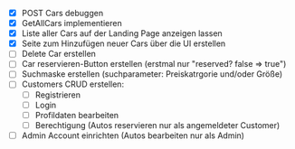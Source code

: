 
- [x] POST Cars debuggen
- [x] GetAllCars implementieren
- [x] Liste aller Cars auf der Landing Page anzeigen lassen
- [x] Seite zum Hinzufügen neuer Cars über die UI erstellen
- [ ] Delete Car erstellen
- [ ] Car reservieren-Button erstellen (erstmal nur "reserved? false => true")
- [ ] Suchmaske erstellen (suchparameter: Preiskatrgorie und/oder Größe)
- [ ] Customers CRUD erstellen:
  - [ ] Registrieren
  - [ ] Login
  - [ ] Profildaten bearbeiten
  - [ ] Berechtigung (Autos reservieren nur als angemeldeter Customer)
- [ ] Admin Account einrichten (Autos bearbeiten nur als Admin)
